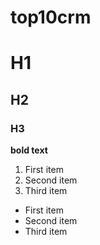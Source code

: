 # top10crm

# H1
## H2
### H3

**bold text**

1. First item
2. Second item
3. Third item

- First item
- Second item
- Third item

